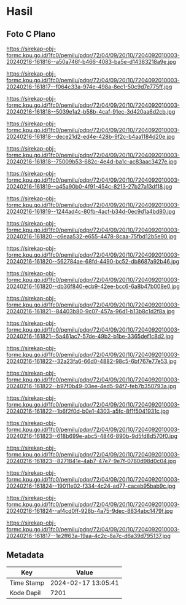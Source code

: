 # Hasil

## Foto C Plano

https://sirekap-obj-formc.kpu.go.id/1fc0/pemilu/pdpr/72/04/09/20/10/7204092010003-20240216-161816--a50a746f-b466-4083-ba5e-d14383218a9e.jpg

https://sirekap-obj-formc.kpu.go.id/1fc0/pemilu/pdpr/72/04/09/20/10/7204092010003-20240216-161817--f064c33a-974e-498a-8ec1-50c9d7e775ff.jpg

https://sirekap-obj-formc.kpu.go.id/1fc0/pemilu/pdpr/72/04/09/20/10/7204092010003-20240216-161818--5039e1a2-b58b-4caf-91ec-3d420aa6d2cb.jpg

https://sirekap-obj-formc.kpu.go.id/1fc0/pemilu/pdpr/72/04/09/20/10/7204092010003-20240216-161818--dece21d2-ed4e-428b-9f2c-b4aa1184d20e.jpg

https://sirekap-obj-formc.kpu.go.id/1fc0/pemilu/pdpr/72/04/09/20/10/7204092010003-20240216-161818--75009b53-682c-4e4d-ba1c-ac83aac3427e.jpg

https://sirekap-obj-formc.kpu.go.id/1fc0/pemilu/pdpr/72/04/09/20/10/7204092010003-20240216-161819--a45a90b0-4f91-454c-8213-27b27a13df18.jpg

https://sirekap-obj-formc.kpu.go.id/1fc0/pemilu/pdpr/72/04/09/20/10/7204092010003-20240216-161819--1244ad4c-80fb-4acf-b34d-0ec9d1a4bd80.jpg

https://sirekap-obj-formc.kpu.go.id/1fc0/pemilu/pdpr/72/04/09/20/10/7204092010003-20240216-161820--c6eaa532-e655-4478-8caa-75fbd12b5e90.jpg

https://sirekap-obj-formc.kpu.go.id/1fc0/pemilu/pdpr/72/04/09/20/10/7204092010003-20240216-161820--562784ae-68fd-4490-bc52-db8687a92b46.jpg

https://sirekap-obj-formc.kpu.go.id/1fc0/pemilu/pdpr/72/04/09/20/10/7204092010003-20240216-161820--db36f840-ecb9-42ee-bcc6-6a8b47b008e0.jpg

https://sirekap-obj-formc.kpu.go.id/1fc0/pemilu/pdpr/72/04/09/20/10/7204092010003-20240216-161821--84403b80-9c07-457a-96d1-b13b8c1d2f8a.jpg

https://sirekap-obj-formc.kpu.go.id/1fc0/pemilu/pdpr/72/04/09/20/10/7204092010003-20240216-161821--5a461ac7-57de-49b2-b1be-3365def1c8d2.jpg

https://sirekap-obj-formc.kpu.go.id/1fc0/pemilu/pdpr/72/04/09/20/10/7204092010003-20240216-161822--32a23fa6-66d0-4882-98c5-6bf767e77e53.jpg

https://sirekap-obj-formc.kpu.go.id/1fc0/pemilu/pdpr/72/04/09/20/10/7204092010003-20240216-161822--b97f0b49-03ee-4ed5-94f7-feb7b350793a.jpg

https://sirekap-obj-formc.kpu.go.id/1fc0/pemilu/pdpr/72/04/09/20/10/7204092010003-20240216-161822--1b6f2f0d-b0e1-4303-a5fc-8f1f5041931c.jpg

https://sirekap-obj-formc.kpu.go.id/1fc0/pemilu/pdpr/72/04/09/20/10/7204092010003-20240216-161823--618b699e-abc5-4846-890b-9d5fd8d570f0.jpg

https://sirekap-obj-formc.kpu.go.id/1fc0/pemilu/pdpr/72/04/09/20/10/7204092010003-20240216-161823--8271841e-4ab7-47e7-9e7f-0780d98d0c04.jpg

https://sirekap-obj-formc.kpu.go.id/1fc0/pemilu/pdpr/72/04/09/20/10/7204092010003-20240216-161824--19011e02-f334-4c24-ad77-caceb95bab9c.jpg

https://sirekap-obj-formc.kpu.go.id/1fc0/pemilu/pdpr/72/04/09/20/10/7204092010003-20240216-161824--af4cd0ff-928b-4a75-9dec-8834abc1479f.jpg

https://sirekap-obj-formc.kpu.go.id/1fc0/pemilu/pdpr/72/04/09/20/10/7204092010003-20240216-161817--1e2ff63a-19aa-4c2c-8a7c-d6a39d795137.jpg


## Metadata

| Key        | Value               |
| ---------- | ------------------- |
| Time Stamp | 2024-02-17 13:05:41 |
| Kode Dapil | 7201                |



